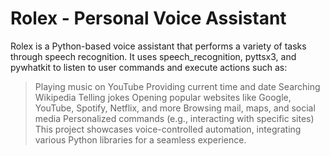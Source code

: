 # Rolex - Personal Voice Assistant
Rolex is a Python-based voice assistant that performs a variety of tasks through speech recognition. It uses speech_recognition, pyttsx3, and pywhatkit to listen to user commands and execute actions such as:

> Playing music on YouTube
> Providing current time and date
> Searching Wikipedia
> Telling jokes
> Opening popular websites like Google, YouTube, Spotify, Netflix, and more
> Browsing mail, maps, and social media
> Personalized commands (e.g., interacting with specific sites)
This project showcases voice-controlled automation, integrating various Python libraries for a seamless experience.


